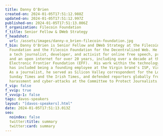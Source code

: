 ```yaml
---
title: Danny O'Brien
created-on: 2024-01-05T17:51:12.988Z
updated-on: 2024-01-05T17:51:12.997Z
published-on: 2024-01-05T17:51:13.006Z
f_organization: Filecoin Foundation
f_title: Senior Fellow & DWeb Strategy
f_headshot:
  url: /assets/images/danny-o_brien-filecoin-foundation.jpg
f_bio: Danny O'Brien is Senior Fellow and DWeb Strategy at the Filecoin
  Foundation and the Filecoin Foundation for the Decentralized Web. He has been
  a tech journalist, developer, and activist for online free speech, privacy,
  and an open internet for over 20 years, including over a decade at the
  Electronic Frontier Foundation (EFF).  His work within the technology sector
  has included being a founding employee at the Virgin brand's ISP, Virgin Net.
  As a journalist, he served as Silicon Valley correspondent for the London
  Sunday Times and the Irish Times, and defended reporters globally from online
  harassment and cyber-attacks at the Committee to Protect Journalists.
f_vip: false
f_vvip: true
f_vvvip-1: false
tags: davos-speakers
layout: "[davos-speakers].html"
date: 2024-01-05T17:51:13.013Z
seo:
  noindex: false
  twitter:title: summary
  twitter:card: summary
---
```

